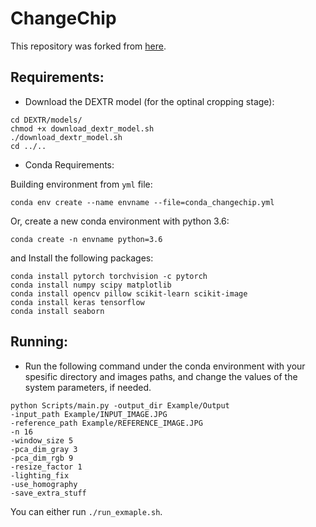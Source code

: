 # ChangeChip

This repository was forked from [here](https://github.com/Scientific-Computing-Lab-NRCN/ChangeChip).


## Requirements:
- Download the DEXTR model (for the optinal cropping stage):
```
cd DEXTR/models/
chmod +x download_dextr_model.sh
./download_dextr_model.sh
cd ../..
```
- Conda Requirements:

Building environment from ```yml``` file:

```conda env create --name envname --file=conda_changechip.yml```

Or, create a new conda environment with python 3.6:
```
conda create -n envname python=3.6
```

and Install the following packages:
```
conda install pytorch torchvision -c pytorch
conda install numpy scipy matplotlib
conda install opencv pillow scikit-learn scikit-image
conda install keras tensorflow
conda install seaborn
```

## Running:
- Run the following command under the conda environment with your spesific directory and images paths, and change the values of the system parameters, if needed.
```
python Scripts/main.py -output_dir Example/Output 
-input_path Example/INPUT_IMAGE.JPG 
-reference_path Example/REFERENCE_IMAGE.JPG 
-n 16 
-window_size 5 
-pca_dim_gray 3
-pca_dim_rgb 9
-resize_factor 1
-lighting_fix
-use_homography
-save_extra_stuff
```
You can either run ```./run_exmaple.sh```.
